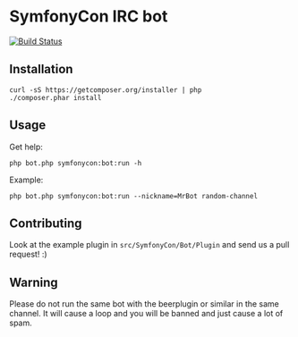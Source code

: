 SymfonyCon IRC bot
==================

[![Build Status](https://travis-ci.org/jakzal/SymfonyConBot.png)](https://travis-ci.org/jakzal/SymfonyConBot)

Installation
------------

    curl -sS https://getcomposer.org/installer | php
    ./composer.phar install

Usage
-----

Get help:

    php bot.php symfonycon:bot:run -h

Example:

    php bot.php symfonycon:bot:run --nickname=MrBot random-channel

Contributing
------------

Look at the example plugin in `src/SymfonyCon/Bot/Plugin` and send us a pull request! :)

Warning
-------

Please do not run the same bot with the beerplugin or similar in the same channel. It will cause a loop and you will be banned and just cause a lot of spam.
